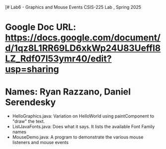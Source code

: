 [# Lab6 - Graphics and Mouse Events
CSIS-225 Lab , Spring 2025
# Google Doc URL: https://docs.google.com/document/d/1qz8L1RR69LD6xkWp24U83Ueffl8LZ_Rdf07l53ymr40/edit?usp=sharing

# Names: Ryan Razzano, Daniel Serendesky

- HelloGraphics.java: Variation on HelloWorld using paintComponent to "draw" the text.
- ListJavaFonts.java: Does what it says.  It lists the available Font Family names
- MouseDemo.java: A program to demonstrate the various mouse listeners and mouse events



